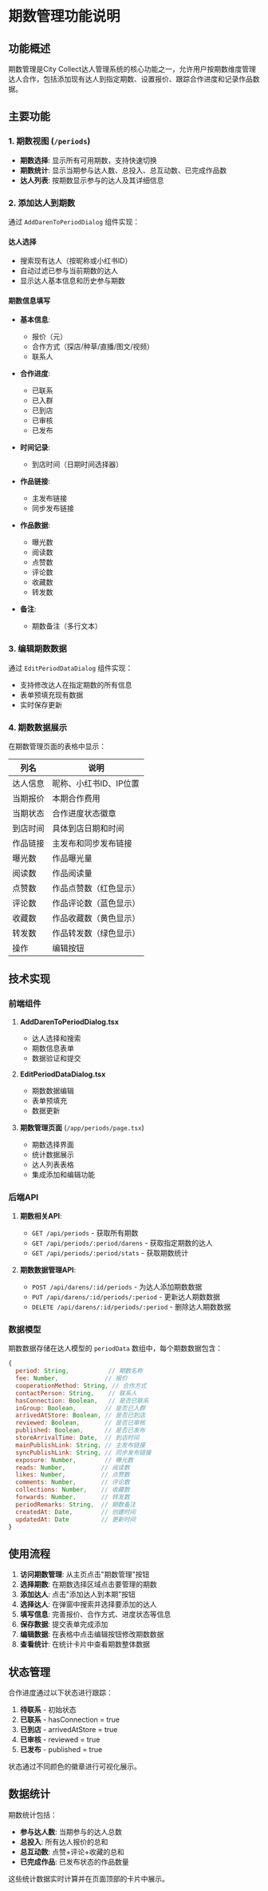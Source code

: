 # 期数管理功能说明

## 功能概述

期数管理是City Collect达人管理系统的核心功能之一，允许用户按期数维度管理达人合作，包括添加现有达人到指定期数、设置报价、跟踪合作进度和记录作品数据。

## 主要功能

### 1. 期数视图 (`/periods`)

- **期数选择**: 显示所有可用期数，支持快速切换
- **期数统计**: 显示当期参与达人数、总投入、总互动数、已完成作品数
- **达人列表**: 按期数显示参与的达人及其详细信息

### 2. 添加达人到期数

通过 `AddDarenToPeriodDialog` 组件实现：

#### 达人选择
- 搜索现有达人（按昵称或小红书ID）
- 自动过滤已参与当前期数的达人
- 显示达人基本信息和历史参与期数

#### 期数信息填写
- **基本信息**:
  - 报价（元）
  - 合作方式（探店/种草/直播/图文/视频）
  - 联系人

- **合作进度**:
  - 已联系
  - 已入群
  - 已到店
  - 已审核
  - 已发布

- **时间记录**:
  - 到店时间（日期时间选择器）

- **作品链接**:
  - 主发布链接
  - 同步发布链接

- **作品数据**:
  - 曝光数
  - 阅读数
  - 点赞数
  - 评论数
  - 收藏数
  - 转发数

- **备注**:
  - 期数备注（多行文本）

### 3. 编辑期数数据

通过 `EditPeriodDataDialog` 组件实现：

- 支持修改达人在指定期数的所有信息
- 表单预填充现有数据
- 实时保存更新

### 4. 期数数据展示

在期数管理页面的表格中显示：

| 列名 | 说明 |
|------|------|
| 达人信息 | 昵称、小红书ID、IP位置 |
| 当期报价 | 本期合作费用 |
| 当期状态 | 合作进度状态徽章 |
| 到店时间 | 具体到店日期和时间 |
| 作品链接 | 主发布和同步发布链接 |
| 曝光数 | 作品曝光量 |
| 阅读数 | 作品阅读量 |
| 点赞数 | 作品点赞数（红色显示） |
| 评论数 | 作品评论数（蓝色显示） |
| 收藏数 | 作品收藏数（黄色显示） |
| 转发数 | 作品转发数（绿色显示） |
| 操作 | 编辑按钮 |

## 技术实现

### 前端组件

1. **AddDarenToPeriodDialog.tsx**
   - 达人选择和搜索
   - 期数信息表单
   - 数据验证和提交

2. **EditPeriodDataDialog.tsx**
   - 期数数据编辑
   - 表单预填充
   - 数据更新

3. **期数管理页面** (`/app/periods/page.tsx`)
   - 期数选择界面
   - 统计数据展示
   - 达人列表表格
   - 集成添加和编辑功能

### 后端API

1. **期数相关API**:
   - `GET /api/periods` - 获取所有期数
   - `GET /api/periods/:period/darens` - 获取指定期数的达人
   - `GET /api/periods/:period/stats` - 获取期数统计

2. **期数数据管理API**:
   - `POST /api/darens/:id/periods` - 为达人添加期数数据
   - `PUT /api/darens/:id/periods/:period` - 更新达人期数数据
   - `DELETE /api/darens/:id/periods/:period` - 删除达人期数数据

### 数据模型

期数数据存储在达人模型的 `periodData` 数组中，每个期数数据包含：

```javascript
{
  period: String,           // 期数名称
  fee: Number,             // 报价
  cooperationMethod: String, // 合作方式
  contactPerson: String,    // 联系人
  hasConnection: Boolean,   // 是否已联系
  inGroup: Boolean,        // 是否已入群
  arrivedAtStore: Boolean, // 是否已到店
  reviewed: Boolean,       // 是否已审核
  published: Boolean,      // 是否已发布
  storeArrivalTime: Date,  // 到店时间
  mainPublishLink: String, // 主发布链接
  syncPublishLink: String, // 同步发布链接
  exposure: Number,        // 曝光数
  reads: Number,          // 阅读数
  likes: Number,          // 点赞数
  comments: Number,       // 评论数
  collections: Number,    // 收藏数
  forwards: Number,       // 转发数
  periodRemarks: String,  // 期数备注
  createdAt: Date,        // 创建时间
  updatedAt: Date         // 更新时间
}
```

## 使用流程

1. **访问期数管理**: 从主页点击"期数管理"按钮
2. **选择期数**: 在期数选择区域点击要管理的期数
3. **添加达人**: 点击"添加达人到本期"按钮
4. **选择达人**: 在弹窗中搜索并选择要添加的达人
5. **填写信息**: 完善报价、合作方式、进度状态等信息
6. **保存数据**: 提交表单完成添加
7. **编辑数据**: 在表格中点击编辑按钮修改期数数据
8. **查看统计**: 在统计卡片中查看期数整体数据

## 状态管理

合作进度通过以下状态进行跟踪：

1. **待联系** - 初始状态
2. **已联系** - hasConnection = true
3. **已到店** - arrivedAtStore = true
4. **已审核** - reviewed = true
5. **已发布** - published = true

状态通过不同颜色的徽章进行可视化展示。

## 数据统计

期数统计包括：

- **参与达人数**: 当期参与的达人总数
- **总投入**: 所有达人报价的总和
- **总互动数**: 点赞+评论+收藏的总和
- **已完成作品**: 已发布状态的作品数量

这些统计数据实时计算并在页面顶部的卡片中展示。